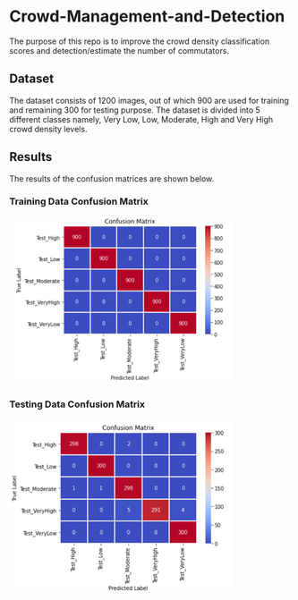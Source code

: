 # Crowd-Management-and-Detection
The purpose of this repo is to improve the crowd density classification scores and detection/estimate the number of commutators.
## Dataset
The dataset consists of 1200 images, out of which 900 are used for training and remaining 300 for testing purpose.
The dataset is divided into 5 different classes namely, Very Low, Low, Moderate, High and Very High crowd density levels.
## Results
The results of the confusion matrices are shown below.
### Training Data Confusion Matrix
<img src="https://raw.githubusercontent.com/Vivek-23-Titan/Crowd-Management-and-Detection/master/images/Confusion_Matrix_train.PNG" width=400>

### Testing Data Confusion Matrix
<img src="https://raw.githubusercontent.com/Vivek-23-Titan/Crowd-Management-and-Detection/master/images/Confusion_Matrix_99.13.PNG" width=400>
